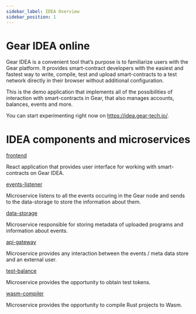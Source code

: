 ```yaml
---
sidebar_label: IDEA Overview
sidebar_position: 1
---
```


# Gear IDEA online

Gear IDEA is a convenient tool that’s purpose is to familiarize users with the Gear platform. It provides smart-contract developers with the easiest and fastest way to write, compile, test and upload smart-contracts to a test network directly in their browser without additional configuration.

This is the demo application that implements all of the possibilities of interaction with smart-contracts in Gear, that also manages accounts, balances, events and more.

You can start experimenting right now on https://idea.gear-tech.io/.

# IDEA components and microservices

[frontend](https://github.com/gear-tech/gear-js/tree/main/idea/frontend)

React application that provides user interface for working with smart-contracts on Gear IDEA.

[events-listener](https://github.com/gear-tech/gear-js/tree/main/idea/events-listener)

Microservice listens to all the events occuring in the Gear node and sends to the data-storage to store the information about them.

[data-storage](https://github.com/gear-tech/gear-js/tree/main/idea/data-storage)

Microservice responsible for storing metadata of uploaded programs and information about events.

[api-gateway](https://github.com/gear-tech/gear-js/tree/main/idea/api-gateway)

Microservice provides any interaction between the events / meta data store and an external user.

[test-balance](https://github.com/gear-tech/gear-js/tree/main/idea/test-balance)

Microservice provides the opportunity to obtain test tokens.

[wasm-compiler](https://github.com/gear-tech/gear-js/tree/main/idea/wasm-compiler)

Microservice provides the opportunity to compile Rust projects to Wasm.

